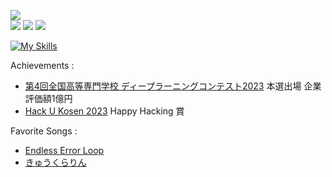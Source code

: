 ![](https://komarev.com/ghpvc/?username=raptech-jp)  
![](https://github-profile-summary-cards.vercel.app/api/cards/profile-details?username=raptech-jp&theme=dracula)
![](https://github-readme-stats.vercel.app/api?username=raptech-jp&count_private=true&show_icons=true&theme=dracula)
![](https://github-readme-stats.vercel.app/api/top-langs/?username=raptech-jp&layout=compact&theme=dracula)

[![My Skills](https://skillicons.dev/icons?i=html,css,js,ts,react,nextjs,flask,tailwind,bootstrap,wordpress,c,cpp,cs,java,py,md,nginx,docker,raspberrypi,linux,gcp,github,vim,emacs,vscode,visualstudiodiscord)](https://skillicons.dev)


Achievements : 
- [第4回全国高等専門学校 ディープラーニングコンテスト2023](https://dcon.ai/2023/) 本選出場 企業評価額1億円
- [Hack U Kosen 2023](https://hacku.yahoo.co.jp/kosen2023/) Happy Hacking 賞

Favorite Songs : 
- [Endless Error Loop](https://www.youtube.com/watch?v=0uLwC9uuT6k)
- [きゅうくらりん](https://www.youtube.com/watch?v=2b1IexhKPz4)
<!--
**raptech-jp/raptech-jp** is a ✨ _special_ ✨ repository because its `README.md` (this file) appears on your GitHub profile.

Here are some ideas to get you started:

- 🔭 I’m currently working on ...
- 🌱 I’m currently learning ...
- 👯 I’m looking to collaborate on ...
- 🤔 I’m looking for help with ...
- 💬 Ask me about ...
- 📫 How to reach me: ...
- 😄 Pronouns: ...
- ⚡ Fun fact: ...
-->
